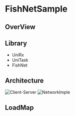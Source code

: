 # FishNetSample

## OverView

## Library

- UniRx
- UniTask
- FishNet

## Architecture
![Client-Server](https://user-images.githubusercontent.com/60887155/189012203-ecee4a32-1ab0-4b19-9aa6-85a484d51032.png)
![NetworkImple](https://user-images.githubusercontent.com/60887155/189012791-4cf8239a-7306-4d82-ac20-48b1c8e7471a.png)

## LoadMap
